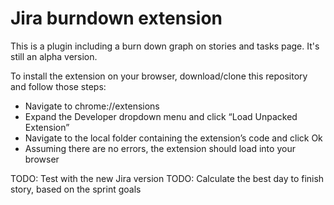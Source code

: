 # Jira burndown extension
This is a plugin including a burn down graph on stories and tasks page. It's still an alpha version.

To install the extension on your browser, download/clone this repository and follow those steps: 
* Navigate to chrome://extensions
* Expand the Developer dropdown menu and click “Load Unpacked Extension”
* Navigate to the local folder containing the extension’s code and click Ok
* Assuming there are no errors, the extension should load into your browser

TODO: Test with the new Jira version
TODO: Calculate the best day to finish story, based on the sprint goals
